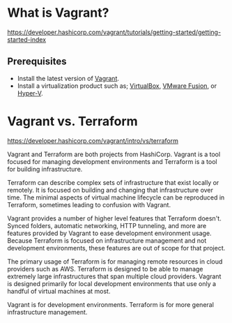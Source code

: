 # What is Vagrant? #

<https://developer.hashicorp.com/vagrant/tutorials/getting-started/getting-started-index>

## Prerequisites ##

- Install the latest version of [Vagrant](https://developer.hashicorp.com/vagrant/docs/installation).
- Install a virtualization product such as; [VirtualBox](https://www.virtualbox.org), [VMware Fusion](https://customerconnect.vmware.com/downloads/get-download?downloadGroup=FUS-PUBTP-2021H1), or [Hyper-V](https://docs.microsoft.com/en-us/virtualization/hyper-v-on-windows/quick-start/enable-hyper-v).


# Vagrant vs. Terraform #

<https://developer.hashicorp.com/vagrant/intro/vs/terraform>

Vagrant and Terraform are both projects from HashiCorp. Vagrant is a tool focused for managing development environments and Terraform is a tool for building infrastructure.

Terraform can describe complex sets of infrastructure that exist locally or remotely. It is focused on building and changing that infrastructure over time. The minimal aspects of virtual machine lifecycle can be reproduced in Terraform, sometimes leading to confusion with Vagrant.

Vagrant provides a number of higher level features that Terraform doesn't. Synced folders, automatic networking, HTTP tunneling, and more are features provided by Vagrant to ease development environment usage. Because Terraform is focused on infrastructure management and not development environments, these features are out of scope for that project.

The primary usage of Terraform is for managing remote resources in cloud providers such as AWS. Terraform is designed to be able to manage extremely large infrastructures that span multiple cloud providers. Vagrant is designed primarily for local development environments that use only a handful of virtual machines at most.

Vagrant is for development environments. Terraform is for more general infrastructure management.
